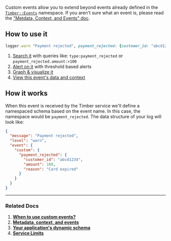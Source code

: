 Custom events allow you to extend beyond events already defined in
the [`Timber::Events`](http://www.rubydoc.info/github/timberio/timber-ruby/Timber/Events) namespace. If you aren't sure what an event is, please read the ["Metdata, Context, and Events" doc](/docs/concepts/metadata-context-and-events).


## How to use it

```ruby
logger.warn "Payment rejected", payment_rejected: {customer_id: "abcd1234", amount: 100, reason: "Card expired"}
```

1. [Search it](/docs/app/console/searching) with queries like: `type:payment_rejected` or `payment_rejected.amount:>100`
2. [Alert on it](/docs/app/alerts) with threshold based alerts
3. [Graph & visualize it](/docs/app/graphs)
4. [View this event's data and context](/docs/app/console/view-metadata-and-context)


## How it works

When this event is received by the Timber service we'll define a namespaced schema based on the event name. In this case, the namespace would be `payment_rejected`. The data structure of your log will look like:

```json
{
  "message": "Payment rejected",
  "level": "warn",
  "event": {
    "custom": {
      "payment_rejected": {
        "customer_id": "abcd1234",
        "amount": 100,
        "reason": "Card expired"
      }
    }
  }
}
```

---

### Related Docs

1. [**When to use custom events?**](/docs/guides/when-to-use-custom-events)
2. [**Metadata, context, and events**](/docs/concepts/metadata-context-and-events)
3. [**Your application's dynamic schema**](/docs/concepts/application-schema)
4. [**Service Limits**](/docs/concepts/service-limits)
